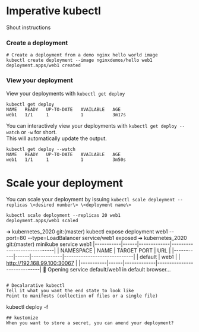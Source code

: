 # Imperative kubectl
Shout instructions

### Create a deployment
~~~~
# Create a deployment from a demo nginx hello world image
kubectl create deployment --image nginxdemos/hello web1
deployment.apps/web1 created
~~~~
### View your deployment
View your deployments with `kubectl get deploy`
~~~~
kubectl get deploy                        
NAME   READY   UP-TO-DATE   AVAILABLE   AGE
web1   1/1     1            1           3m17s
~~~~
You can interactively view your deployments with `kubectl get deploy --watch` or `-w` for short.<br>
This will automatically update the output.
~~~~
kubectl get deploy --watch                        
NAME   READY   UP-TO-DATE   AVAILABLE   AGE
web1   1/1     1            1           3m50s
~~~~

# Scale your deployment
You can scale your deployment by issuing `kubectl scale deployment --replicas \<desired number\> \<deployment name\>`<br>
~~~~
kubectl scale deployment --replicas 20 web1            
deployment.apps/web1 scaled
~~~~
➜  kubernetes_2020 git:(master) kubectl expose deployment web1 --port=80 --type=LoadBalancer
service/web1 exposed
➜  kubernetes_2020 git:(master) minikube service web1
|-----------|------|-------------|-----------------------------|
| NAMESPACE | NAME | TARGET PORT |             URL             |
|-----------|------|-------------|-----------------------------|
| default   | web1 |             | http://192.168.99.100:30067 |
|-----------|------|-------------|-----------------------------|
🎉  Opening service default/web1 in default browser...
~~~~

# Decalarative kubectl
Tell it what you want the end state to look like
Point to manifests (collection of files or a single file)
~~~~
kubectl deploy -f <manifest file>
~~~~
## kustomize
When you want to store a secret, you can amend your deployment?
